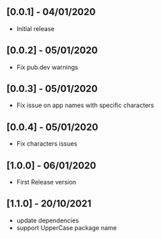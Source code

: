## [0.0.1] - 04/01/2020

* Initial release

## [0.0.2] - 05/01/2020

* Fix pub.dev warnings

## [0.0.3] - 05/01/2020

* Fix issue on app names with specific characters

## [0.0.4] - 05/01/2020

* Fix characters issues

## [1.0.0] - 06/01/2020

* First Release version

## [1.1.0] - 20/10/2021

* update dependencies
* support UpperCase package name
